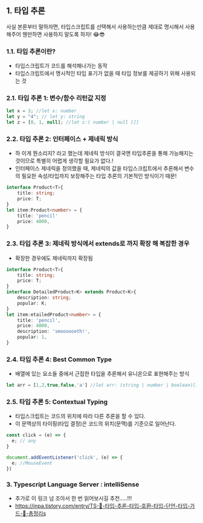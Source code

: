 ## 1. 타입 추론
사실 본론부터 말하자면, 타입스크립트를 선택해서 사용하는만큼 제대로 명시해서 사용해주어 웬만하면 사용하지 말도록 하자! 😂😎

### 1.1. 타입 추론이란?
+ 타입스크립트가 코드를 해석해나가는 동작
+ 타입스크립트에서 명시적인 타입 표기가 없을 때 타입 정보를 제공하기 위해 사용되는 것

### 2.1. 타입 추론 1: 변수/함수 리턴값 지정
```ts
let x = 3; //let x: number
let y = "4"; // let y: string
let z = [0, 1, null]; //let z:( number | null []]
```

### 2.2. 타입 추론 2: 인터페이스 + 제네릭 방식
+ 하 이게 뭔소리지? 라고 했는데 제네릭 방식이 결국엔 타입추론을 통해 가능해지는 것이므로 특별히 어렵게 생각할 필요가 없다.!
+ 인터페이스 제네릭을 정의했을 때, 제네릭의 값을 타입스크립트에서 추론해서 변수의 필요한 속성/타입까지 보장해주는 타입 추론의 기본적인 방식이기 때문!
```ts
interface Product<T>{
    title: string;
    price: T;
}
let item:Product<number> = {
    title: 'pencil'
    price: 4000,
}
```
### 2.3. 타입 추론 3: 제네릭 방식에서 extends로 까지 확장 해 복잡한 경우
+ 확장한 경우에도 제네릭까지 확장됨
```ts
interface Product<T>{
    title: string;
    price: T;
}
interface DetailedProduct<K> extends Product<K>{
    description: string;
    popular: K;
}
let item:etailedProduct<number> = {
    title: 'pencil',
    price: 4000,
    description: 'smooooooth!',
    popular: 1,
}
```
### 2.4. 타입 추론 4: Best Common Type
+ 배열에 있는 요소들 중에서 근접한 타입을 추론해서 유니온으로 표현해주는 방식
```ts
let arr = [1,2,true,false,'a'] //let arr: (string | number | boolean)[]
```

### 2.5. 타입 추론 5: Contextual Typing
+ 타입스크립트는 코드의 위치에 따라 다른 추론을 할 수 있다. 
+ 이 문맥상의 타이핑(타입 결정)은 코드의 위치(문맥)를 기준으로 일어난다. 

```ts
const click = (e) => {
  e; // any
}

document.addEventListener('click', (e) => {
  e; //MouseEvent
})
```

### 3. Typescript Language Server : intelliSense


+ 추가로 이 링크 넘 조아서 한 번 읽어보시길 추천.....!!!
+ https://inpa.tistory.com/entry/TS-📘-타입-추론-타입-호환-타입-단언-타입-가드-💯-총정리s